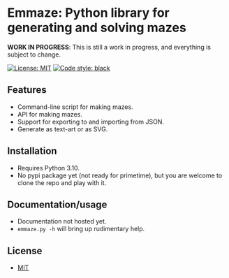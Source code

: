 # Emmaze: Python library for generating and solving mazes

**WORK IN PROGRESS**: This is still a work in progress, and everything is
subject to change.

[![License: MIT](https://img.shields.io/badge/License-MIT-green)](LICENSE)
[![Code style: black](https://img.shields.io/badge/code%20style-black-000000.svg)](https://black.readthedocs.io/en/stable/)

## Features

- Command-line script for making mazes.
- API for making mazes.
- Support for exporting to and importing from JSON.
- Generate as text-art or as SVG.

## Installation

- Requires Python 3.10.
- No pypi package yet (not ready for primetime), but you are welcome
  to clone the repo and play with it.

## Documentation/usage

- Documentation not hosted yet.
- `emmaze.py -h` will bring up rudimentary help.

## License

- [MIT](LICENSE)
